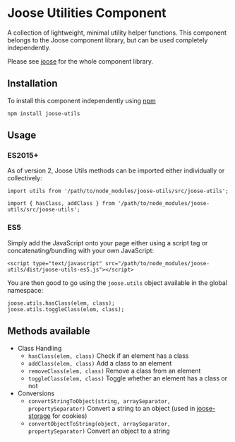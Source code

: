 # Joose Utilities Component

A collection of lightweight, minimal utility helper functions. This component belongs to the Joose component library, but can be used completely independently.

Please see [joose](https://github.com/scoobster17/joose) for the whole component library.

## Installation

To install this component independently using [npm](https://www.npmjs.com/package/joose-utils)

`npm install joose-utils`

## Usage

### ES2015+

As of version 2, Joose Utils methods can be imported either individually or collectively:

`import utils from '/path/to/node_modules/joose-utils/src/joose-utils';`

`import { hasClass, addClass } from '/path/to/node_modules/joose-utils/src/joose-utils';`

### ES5

Simply add the JavaScript onto your page either using a script tag or concatenating/bundling with your own JavaScript:

`<script type="text/javascript" src="/path/to/node_modules/joose-utils/dist/joose-utils-es5.js"></script>`

You are then good to go using the `joose.utils` object available in the global namespace:

```
joose.utils.hasClass(elem, class);
joose.utils.toggleClass(elem, class);
```

## Methods available

* Class Handling
  * `hasClass(elem, class)` Check if an element has a class
  * `addClass(elem, class)` Add a class to an element
  * `removeClass(elem, class)` Remove a class from an element
  * `toggleClass(elem, class)` Toggle whether an element has a class or not
* Conversions
  * `convertStringToObject(string, arraySeparator, propertySeparator)` Convert a string to an object
    (used in [joose-storage](https://github.com/scoobster17/joose-storage) for cookies)
  * `convertObjectToString(object, arraySeparator, propertySeparator)` Convert an object to a string